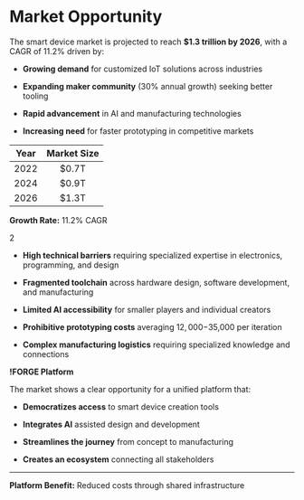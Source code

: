 # Market Opportunity

The smart device market is projected to reach **$1.3 trillion by 2026**, with a CAGR of 11.2% driven by:

  - **Growing demand** for customized IoT solutions across industries

  - **Expanding maker community** (30% annual growth) seeking better tooling

  - **Rapid advancement** in AI and manufacturing technologies

  - **Increasing need** for faster prototyping in competitive markets

| **Year** | **Market Size** |
| :------: | :-------------: |
|   2022   |      $0.7T      |
|   2024   |      $0.9T      |
|   2026   |      $1.3T      |

 **Growth Rate:** 11.2% CAGR

2

  - **High technical barriers** requiring specialized expertise in electronics, programming, and design

  - **Fragmented toolchain** across hardware design, software development, and manufacturing

  - **Limited AI accessibility** for smaller players and individual creators

  - **Prohibitive prototyping costs** averaging $12,000-$35,000 per iteration

  - **Complex manufacturing logistics** requiring specialized knowledge and connections

**!FORGE Platform**

The market shows a clear opportunity for a unified platform that:

  - **Democratizes access** to smart device creation tools

  - **Integrates AI** assisted design and development



  - **Streamlines the journey** from concept to manufacturing

  - **Creates an ecosystem** connecting all stakeholders



-----



**Platform Benefit:** Reduced costs through shared infrastructure
